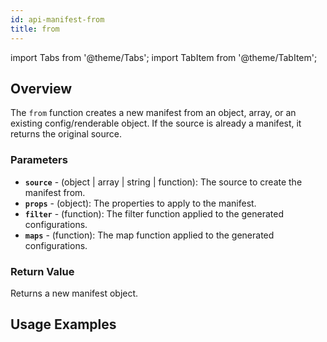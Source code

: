 ```yaml
---
id: api-manifest-from
title: from
---
```


import Tabs from '@theme/Tabs';
import TabItem from '@theme/TabItem';

## Overview
The `from` function creates a new manifest from an object, array, or an existing config/renderable object. If the source is already a manifest, it returns the original source.

### Parameters
- **`source`** - (object | array | string | function): The source to create the manifest from.
- **`props`** - (object): The properties to apply to the manifest.
- **`filter`** - (function): The filter function applied to the generated configurations.
- **`maps`** - (function): The map function applied to the generated configurations.

### Return Value
Returns a new manifest object.

## Usage Examples